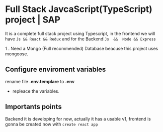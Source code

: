 # Full Stack JavcaScript(TypeScript) project | SAP

It is a complete full stack project using Typescript, in the frontend we will have ```Js && React && Redux``` and for the Backend ```Js  &&  Node && Express```

1 . Need a Mongo (Full recommended) Database beacuse this project uses mongoose.

## Configure enviroment variables

rename file __.env.templare__ to __.env__

* repleace the variables.

## Importants points

Backend it is developing for now, actually it has a usable v1, frontend is gonna be created now with ```create react app```

